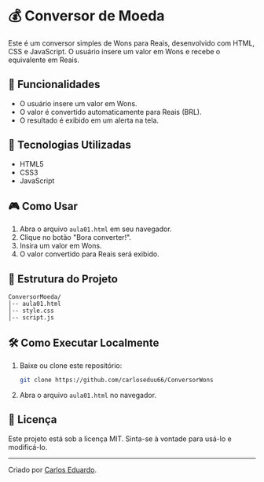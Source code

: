# 💰 Conversor de Moeda 

Este é um conversor simples de Wons para Reais, desenvolvido com HTML, CSS e JavaScript. O usuário insere um valor em Wons e recebe o equivalente em Reais.

## 📌 Funcionalidades
- O usuário insere um valor em Wons.
- O valor é convertido automaticamente para Reais (BRL).
- O resultado é exibido em um alerta na tela.

## 🚀 Tecnologias Utilizadas
- HTML5
- CSS3
- JavaScript

## 🎮 Como Usar
1. Abra o arquivo `aula01.html` em seu navegador.
2. Clique no botão "Bora converter!".
3. Insira um valor em Wons.
4. O valor convertido para Reais será exibido.

## 📂 Estrutura do Projeto
```
ConversorMoeda/
│-- aula01.html
│-- style.css
│-- script.js
```

## 🛠 Como Executar Localmente
1. Baixe ou clone este repositório:
   ```sh
   git clone https://github.com/carloseduu66/ConversorWons
   ```
2. Abra o arquivo `aula01.html` no navegador.

## 📝 Licença
Este projeto está sob a licença MIT. Sinta-se à vontade para usá-lo e modificá-lo.

---
Criado por [Carlos Eduardo](https://github.com/carloseduu66).
